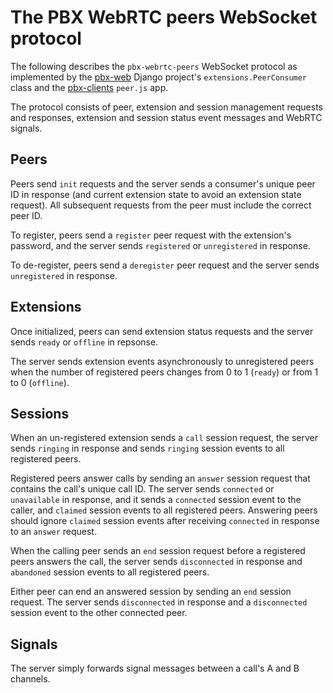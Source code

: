 # The PBX WebRTC peers WebSocket protocol

The following
describes the `pbx-webrtc-peers` WebSocket protocol
as implemented by the
[pbx-web](https://github.com/tessercat/pbx-web)
Django project's `extensions.PeerConsumer` class
and the
[pbx-clients](https://github.com/tessercat/pbx-clients)
`peer.js` app.

The protocol consists of
peer, extension and session management requests and responses,
extension and session status event messages
and WebRTC signals.

## Peers

Peers send `init` requests
and the server sends a consumer's
unique peer ID in response
(and current extension state
to avoid an extension state request).
All subsequent requests from the peer
must include the correct peer ID.

To register,
peers send a `register` peer request
with the extension's password,
and the server sends
`registered` or `unregistered` in response.

To de-register,
peers send a `deregister` peer request
and the server sends
`unregistered` in response.

## Extensions

Once initialized,
peers can send extension status requests
and the server sends `ready` or `offline`
in repsonse.

The server sends extension events
asynchronously to unregistered peers
when the number of registered peers
changes from 0 to 1 (`ready`)
or from 1 to 0 (`offline`).

## Sessions

When an un-registered extension
sends a `call` session request,
the server sends `ringing` in response
and sends `ringing` session events
to all registered peers.

Registered peers answer calls
by sending an `answer` session request
that contains the call's unique call ID.
The server sends `connected` or `unavailable` in response,
and it sends a `connected` session event to the caller,
and `claimed` session events to all registered peers.
Answering peers should ignore `claimed` session events
after receiving `connected` in response
to an `answer` request.

When the calling peer
sends an `end` session request
before a registered peers
answers the call,
the server sends `disconnected` in response
and `abandoned` session events
to all registered peers.

Either peer can end an answered session
by sending an `end` session request.
The server sends `disconnected` in response
and a `disconnected` session event
to the other connected peer.

## Signals

The server simply forwards signal messages
between a call's A and B channels.
